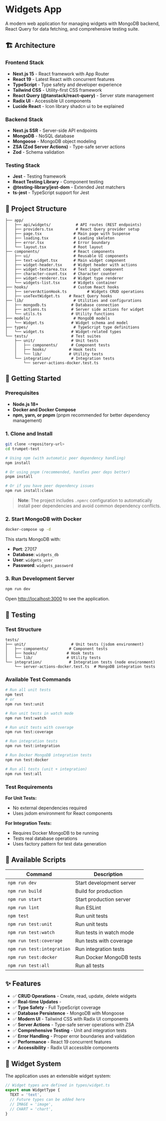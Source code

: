 # Widgets App

A modern web application for managing widgets with MongoDB backend, React Query for data fetching, and comprehensive testing suite.

## 🏗️ Architecture

### Frontend Stack
- **Next.js 15** - React framework with App Router
- **React 19** - Latest React with concurrent features
- **TypeScript** - Type safety and developer experience
- **Tailwind CSS** - Utility-first CSS framework
- **React Query (@tanstack/react-query)** - Server state management
- **Radix UI** - Accessible UI components
- **Lucide React** - Icon library
shadcn ui to be explained

### Backend Stack
- **Next.js SSR** - Server-side API endpoints
- **MongoDB** - NoSQL database
- **Mongoose** - MongoDB object modeling
- **ZSA (Zod Server Actions)** - Type-safe server actions
- **Zod** - Schema validation

### Testing Stack
- **Jest** - Testing framework
- **React Testing Library** - Component testing
- **@testing-library/jest-dom** - Extended Jest matchers
- **ts-jest** - TypeScript support for Jest

## 📁 Project Structure

```
├── app/
│   ├── api/widgets/           # API routes (REST endpoints)
│   ├── providers.tsx          # React Query provider setup
│   ├── page.tsx              # Main page with Suspense
│   ├── loading.tsx           # Loading skeleton
│   ├── error.tsx             # Error boundary
│   └── layout.tsx            # Root layout
├── components/               # React components
│   ├── ui/                   # Reusable UI components
│   ├── text-widget.tsx       # Main widget component
│   ├── widget-header.tsx     # Widget header with actions
│   ├── widget-textarea.tsx   # Text input component
│   ├── character-count.tsx   # Character counter
│   ├── widget-renderer.tsx   # Widget type renderer
│   └── widgets-list.tsx      # Widgets container
├── hooks/                    # Custom React hooks
│   ├── serverActionHook.ts         # Widgets CRUD operations
│   ├── useTextWidget.ts    # React Query hooks
├── lib/                      # Utilities and configurations
│   ├── mongodb.ts           # Database connection
│   ├── actions.ts           # Server side actions for widget
│   └── utils.ts             # Utility functions
├── models/                   # MongoDB models
│   └── Widget.ts            # Widget schema and model
├── types/                    # TypeScript type definitions
│   └── widget.ts            # Widget-related types
└── tests/                   # Test suites
    ├── unit/                # Unit tests
    │   ├── components/      # Component tests
    │   ├── hooks/          # Hook tests
    │   └── lib/            # Utility tests
    └── integration/         # Integration tests
        └── server-actions-docker.test.ts
```

## 🚀 Getting Started

### Prerequisites
- **Node.js 18+**
- **Docker and Docker Compose**
- **npm, yarn, or pnpm** (pnpm recommended for better dependency management)

### 1. Clone and Install

```bash
git clone <repository-url>
cd trumpet-test

# Using npm (with automatic peer dependency handling)
npm install

# Or using pnpm (recommended, handles peer deps better)
pnpm install

# Or if you have peer dependency issues
npm run install:clean
```

> **Note**: The project includes `.npmrc` configuration to automatically install peer dependencies and avoid common dependency conflicts.

### 2. Start MongoDB with Docker

```bash
docker-compose up -d
```

This starts MongoDB with:
- **Port**: 27017
- **Database**: `widgets_db`
- **User**: `widgets_user`
- **Password**: `widgets_password`

### 3. Run Development Server

```bash
npm run dev
```

Open [http://localhost:3000](http://localhost:3000) to see the application.

## 🧪 Testing

### Test Structure
```
tests/
├── unit/                    # Unit tests (jsdom environment)
│   ├── components/         # Component tests
│   ├── hooks/             # Hook tests
│   └── lib/               # Utility tests
└── integration/            # Integration tests (node environment)
    └── server-actions-docker.test.ts  # MongoDB integration tests
```

### Available Test Commands

```bash
# Run all unit tests
npm test
# or
npm run test:unit

# Run unit tests in watch mode
npm run test:watch

# Run unit tests with coverage
npm run test:coverage

# Run integration tests
npm run test:integration

# Run Docker MongoDB integration tests
npm run test:docker

# Run all tests (unit + integration)
npm run test:all
```

### Test Requirements

**For Unit Tests:**
- No external dependencies required
- Uses jsdom environment for React components

**For Integration Tests:**
- Requires Docker MongoDB to be running
- Tests real database operations
- Uses factory pattern for test data generation


## 📝 Available Scripts

| Command | Description |
|---------|-------------|
| `npm run dev` | Start development server |
| `npm run build` | Build for production |
| `npm run start` | Start production server |
| `npm run lint` | Run ESLint |
| `npm test` | Run unit tests |
| `npm run test:unit` | Run unit tests |
| `npm run test:watch` | Run tests in watch mode |
| `npm run test:coverage` | Run tests with coverage |
| `npm run test:integration` | Run integration tests |
| `npm run test:docker` | Run Docker MongoDB tests |
| `npm run test:all` | Run all tests |

## ✨ Features

- ✅ **CRUD Operations** - Create, read, update, delete widgets
- ✅ **Real-time Updates** - 
- ✅ **Type Safety** - Full TypeScript coverage
- ✅ **Database Persistence** - MongoDB with Mongoose
- ✅ **Modern UI** - Tailwind CSS with Radix UI components
- ✅ **Server Actions** - Type-safe server operations with ZSA
- ✅ **Comprehensive Testing** - Unit and integration tests
- ✅ **Error Handling** - Proper error boundaries and validation
- ✅ **Performance** - React 19 concurrent features
- ✅ **Accessibility** - Radix UI accessible components

## 🧩 Widget System

The application uses an extensible widget system:

```typescript
// Widget types are defined in types/widget.ts
export enum WidgetType {
  TEXT = 'text',
  // Future types can be added here
  // IMAGE = 'image',
  // CHART = 'chart',
}
